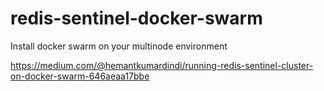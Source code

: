 # redis-sentinel-docker-swarm

Install docker swarm on your multinode environment

https://medium.com/@hemantkumardindi/running-redis-sentinel-cluster-on-docker-swarm-646aeaa17bbe



